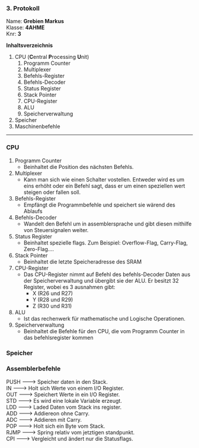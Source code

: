 ### 3. Protokoll
Name: **Grebien Markus**  
Klasse: **4AHME**  
Knr: **3**


**Inhaltsverzeichnis**

1. CPU (**C**entral **P**rocessing **U**nit)
	1. Programm Counter
	2. Multiplexer
	3. Befehls-Register
	4. Befehls-Decoder
	5. Status Register
	6. Stack Pointer
	7. CPU-Register
	8. ALU
	9. Speicherverwaltung
2. Speicher
1. Maschinenbefehle
 ---

### CPU
1. Programm Counter
	* Beinhaltet die Position des nächsten Befehls.
2. Multiplexer
	* Kann man sich wie einen Schalter vostellen. Entweder wird es um eins erhöht oder ein Befehl sagt, dass er um einen speziellen wert steigen oder fallen soll. 
3. Befehls-Register
	* Empfängt die Programmbefehle und speichert sie wärend des Ablaufs
4. Befehls-Decoder
	* Wandelt den Befehl um in assemblersprache und gibt diesen mithilfe von Steuersignalen weiter.
5. Status Register
	* Beinhaltet spezielle flags. Zum Beispiel: Overflow-Flag, Carry-Flag, Zero-Flag....
6. Stack Pointer
	* Beinhaltet die letzte Speicheradresse des SRAM
7. CPU-Register
	* Das CPU-Register nimmt auf Befehl des befehls-Decoder Daten aus der Speicherverwaltung und übergibt sie der ALU. Er besitzt 32 Register, wobei es 3 ausnahmen gibt: 
		* X (R26 und R27)
		* Y (R28 und R29)
		* Z (R30 und R31)
8. ALU
	* Ist das rechenwerk für mathematische und Logische Operationen. 
9. Speicherverwaltung
	*  Beinhaltet die Befehle für den CPU, die vom Programm Counter in das befehlsregister kommen

### Speicher


### Assemblerbefehle

PUSH ---> Speicher daten in den Stack.  
IN ---> Holt sich Werte von einem I/O Register.  
OUT ---> Speichert Werte in ein I/O Register.  
STD ---> Es wird eine lokale Variable erzeugt.  
LDD ---> Laded Daten vom Stack ins register.  
ADD ---> Addiereon ohne Carry.  
ADC ---> Addieren mit Carry.  
POP ---> Holt sich ein Byte vom Stack.  
RJMP ---> Spring relativ vom jetztigen standpunkt.  
CPI ---> Vergleicht und ändert nur die Statusflags.  

